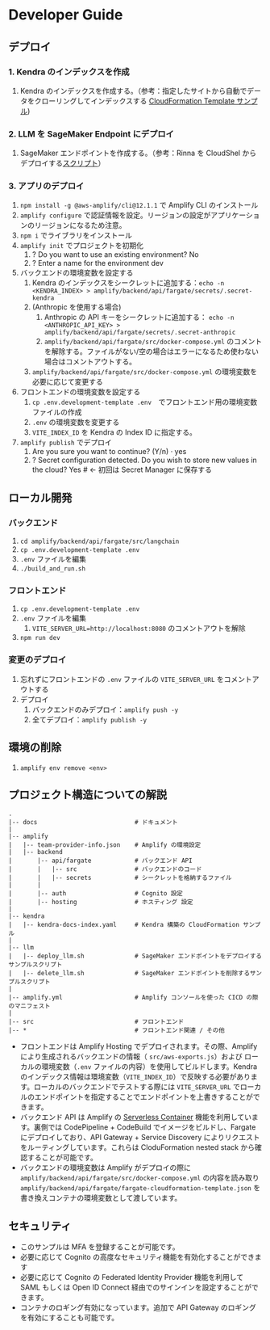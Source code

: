 # Developer Guide

## デプロイ

### 1. Kendra のインデックスを作成

1. Kendra のインデックスを作成する。（参考：指定したサイトから自動でデータをクローリングしてインデックスする [CloudFormation Template サンプル](../kendra/kendra-docs-index.yaml))

### 2. LLM を SageMaker Endpoint にデプロイ

1. SageMaker エンドポイントを作成する。（参考：Rinna を CloudShel からデプロイする[スクリプト](../llm/README.md)）

### 3. アプリのデプロイ

1. `npm install -g @aws-amplify/cli@12.1.1` で Amplify CLI のインストール
2. `amplify configure` で認証情報を設定。リージョンの設定がアプリケーションのリージョンになるため注意。
3. `npm i` でライブラリをインストール
4. `amplify init` でプロジェクトを初期化
   1. ? Do you want to use an existing environment? No
   2. ? Enter a name for the environment dev
5. バックエンドの環境変数を設定する
   1. Kendra のインデックスをシークレットに追加する：`echo -n <KENDRA_INDEX> > amplify/backend/api/fargate/secrets/.secret-kendra` 
   2. (Anthropic を使用する場合) 
      1. Anthropic の API キーをシークレットに追加する： `echo -n <ANTHROPIC_API_KEY> > amplify/backend/api/fargate/secrets/.secret-anthropic` 
      2. `amplify/backend/api/fargate/src/docker-compose.yml` のコメントを解除する。ファイルがない/空の場合はエラーになるため使わない場合はコメントアウトする。
   3. `amplify/backend/api/fargate/src/docker-compose.yml` の環境変数を必要に応じて変更する
6. フロントエンドの環境変数を設定する
   1. `cp .env.development-template .env`　でフロントエンド用の環境変数ファイルの作成
   2.  `.env` の環境変数を変更する
      1. `VITE_INDEX_ID` を Kendra の Index ID に指定する。
7.  `amplify publish` でデプロイ
    1. Are you sure you want to continue? (Y/n) · yes
    2. ? Secret configuration detected. Do you wish to store new values in the cloud? Yes  # <- 初回は Secret Manager に保存する

## ローカル開発

### バックエンド

1. `cd amplify/backend/api/fargate/src/langchain`
2. `cp .env.development-template .env`
3. `.env` ファイルを編集
4. `./build_and_run.sh`

### フロントエンド

1. `cp .env.development-template .env`
2. `.env` ファイルを編集
   1. `VITE_SERVER_URL=http://localhost:8080` のコメントアウトを解除
3. `npm run dev`

### 変更のデプロイ

1. 忘れずにフロントエンドの `.env` ファイルの `VITE_SERVER_URL` をコメントアウトする
2. デプロイ
   1. バックエンドのみデプロイ：`amplify push -y`
   2. 全てデプロイ：`amplify publish -y`

## 環境の削除

1. `amplify env remove <env>`

## プロジェクト構造についての解説

```
.
|-- docs                           # ドキュメント
|
|-- amplify
|   |-- team-provider-info.json    # Amplify の環境設定
|   |-- backend
|       |-- api/fargate            # バックエンド API
|       |   |-- src                # バックエンドのコード
|       |   |-- secrets            # シークレットを格納するファイル
|       |
|       |-- auth                   # Cognito 設定
|       |-- hosting                # ホスティング 設定
|
|-- kendra
|   |-- kendra-docs-index.yaml     # Kendra 構築の CloudFormation サンプル
|
|-- llm
|   |-- deploy_llm.sh              # SageMaker エンドポイントをデプロイするサンプルスクリプト
|   |-- delete_llm.sh              # SageMaker エンドポイントを削除するサンプルスクリプト
|
|-- amplify.yml                    # Amplify コンソールを使った CICD の際のマニフェスト
|
|-- src                            # フロントエンド
|-- *                              # フロントエンド関連 / その他
```

- フロントエンドは Amplify Hosting でデプロイされます。その際、Amplify により生成されるバックエンドの情報（ `src/aws-exports.js`）および ローカルの環境変数（`.env` ファイルの内容）を使用してビルドします。Kendra のインデックス情報は環境変数（`VITE_INDEX_ID`）で反映する必要があります。ローカルのバックエンドでテストする際には `VITE_SERVER_URL` でローカルのエンドポイントを指定することでエンドポイントを上書きすることができます。
- バックエンド API は Amplify の [Serverless Container](https://docs.amplify.aws/cli/usage/containers/) 機能を利用しています。裏側では CodePipeline + CodeBuild でイメージをビルドし、Fargate にデプロイしており、API Gateway + Service Discovery によりリクエストをルーティングしています。これらは CloduFormation nested stack から確認することが可能です。
- バックエンドの環境変数は Amplify がデプロイの際に `amplify/backend/api/fargate/src/docker-compose.yml` の内容を読み取り`amplify/backend/api/fargate/fargate-cloudformation-template.json` を書き換えコンテナの環境変数として渡しています。 

## セキュリティ

- このサンプルは MFA を登録することが可能です。
- 必要に応じて Cognito の高度なセキュリティ機能を有効化することができます
- 必要に応じて Cognito の Federated Identity Provider 機能を利用して SAML もしくは Open ID Connect 経由でのサインインを設定することができます。
- コンテナのロギング有効になっています。追加で API Gateway のロギングを有効にすることも可能です。
